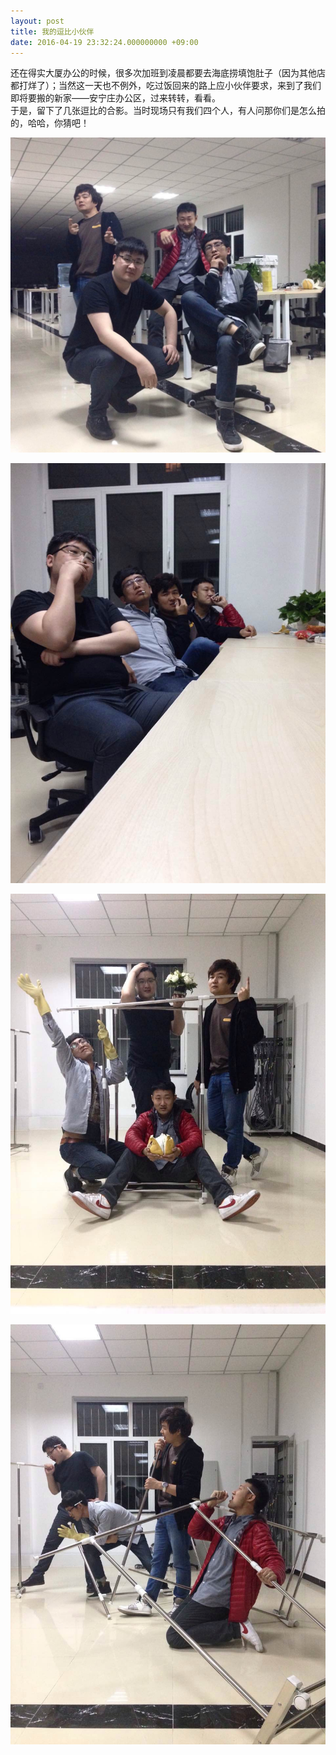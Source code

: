 ```yaml
---
layout: post
title: 我的逗比小伙伴
date: 2016-04-19 23:32:24.000000000 +09:00
---
```


还在得实大厦办公的时候，很多次加班到凌晨都要去海底捞填饱肚子（因为其他店都打烊了）；当然这一天也不例外，吃过饭回来的路上应小伙伴要求，来到了我们即将要搬的新家——安宁庄办公区，过来转转，看看。  
于是，留下了几张逗比的合影。当时现场只有我们四个人，有人问那你们是怎么拍的，哈哈，你猜吧！

![第一张](/assets/images/IMG_1209.jpg)

![第二张](/assets/images/IMG_1210.jpg)

![第三张](/assets/images/IMG_1211.jpg)

![第四张](/assets/images/IMG_1212.jpg)
